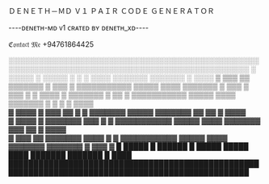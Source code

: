 ＤＥＮＥＴＨ－ＭＤ Ｖ１ ＰＡＩＲ ＣＯＤＥ ＧＥＮＥＲＡＴＯＲ

----ᴅᴇɴᴇᴛʜ-ᴍᴅ ᴠ1 ᴄʀᴀᴛᴇᴅ ʙʏ ᴅᴇɴᴇᴛʜ_xᴅ----

ℭ𝔬𝔫𝔱𝔞𝔠𝔱 𝔐𝔢 +94761864425

░░░░░░░░░░░░░░░░░░░░░░░░░░░░░░░░░░░░░░░░░░░░░░░░░░░░░░░░░░░░░░░░░░░░░░░░░░░░░░░░░░░░░░░░░░░░░░░░░░
░      ░░░░░         ░    ░░░░░   ░         ░           ░   ░░░░   ░░░░░░░   ░░░░░░░   ░      ░░░░
▒   ▒▒▒   ▒▒   ▒▒▒▒▒▒▒  ▒   ▒▒▒   ▒   ▒▒▒▒▒▒▒▒▒▒▒   ▒▒▒▒▒   ▒▒▒▒   ▒▒▒▒▒▒▒  ▒   ▒▒▒    ▒   ▒▒▒   ▒
▒   ▒▒▒▒   ▒   ▒▒▒▒▒▒▒   ▒   ▒▒   ▒   ▒▒▒▒▒▒▒▒▒▒▒   ▒▒▒▒▒   ▒▒▒▒   ▒▒▒▒▒▒▒   ▒   ▒ ▒   ▒   ▒▒▒▒   
▓   ▓▓▓▓   ▓       ▓▓▓   ▓▓   ▓   ▓       ▓▓▓▓▓▓▓   ▓▓▓▓▓          ▓▓▓▓▓▓▓   ▓▓   ▓▓   ▓   ▓▓▓▓   
▓   ▓▓▓▓   ▓   ▓▓▓▓▓▓▓   ▓▓▓  ▓   ▓   ▓▓▓▓▓▓▓▓▓▓▓   ▓▓▓▓▓   ▓▓▓▓   ▓▓▓▓▓▓▓   ▓▓▓  ▓▓   ▓   ▓▓▓▓   
▓   ▓▓▓   ▓▓   ▓▓▓▓▓▓▓   ▓▓▓▓  ▓  ▓   ▓▓▓▓▓▓▓▓▓▓▓   ▓▓▓▓▓   ▓▓▓▓   ▓▓▓▓▓▓▓   ▓▓▓▓▓▓▓   ▓   ▓▓▓   ▓
█      █████         █   ██████   █         █████   █████   ████   ███████   ███████   █      ████
██████████████████████████████████████████████████████████████████████████████████████████████████
